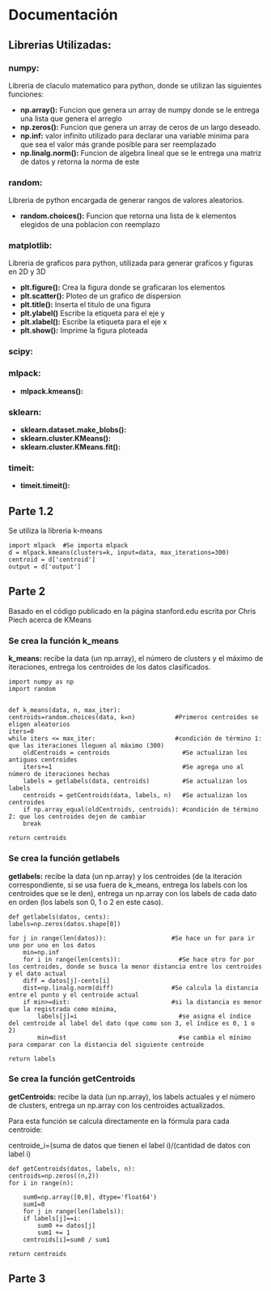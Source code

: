 # Documentación
## Librerias Utilizadas:
### **numpy:**
Libreria de claculo matematico para python, donde se utilizan las siguientes funciones:

- **np.array():** Funcion que genera un array de numpy donde se le entrega una lista que genera el arreglo
- **np.zeros():** Funcion que genera un array de ceros de un largo deseado.
- **np.inf:** valor infinito utilizado para declarar una variable minima para que sea el valor más grande posible para ser reemplazado
- **np.linalg.norm():** Funcion de algebra lineal que se le entrega una matriz de datos y retorna la norma de este


### **random:**
Libreria de python encargada de generar rangos de valores aleatorios.
- **random.choices():** Funcion que retorna una lista de k elementos elegidos de una poblacion con reemplazo
### **matplotlib:** 
Libreria de graficos para python, utilizada para generar graficos y figuras en 2D y 3D
- **plt.figure():** Crea la figura donde se graficaran los elementos
- **plt.scatter():** Ploteo de un grafico de dispersion
- **plt.title():** Inserta el titulo de una figura
- **plt.ylabel()** Escribe la etiqueta para el eje y
- **plt.xlabel():** Escribe la etiqueta para el eje x
- **plt.show():** Imprime la figura ploteada
### **scipy:**
### **mlpack:**
- **mlpack.kmeans():** 
### **sklearn:**
- **sklearn.dataset.make_blobs():**
- **sklearn.cluster.KMeans():**
- **sklearn.cluster.KMeans.fit():**
### **timeit:**
- **timeit.timeit():**

## **Parte 1.2**
Se utiliza la libreria k-means

    import mlpack  #Se importa mlpack
    d = mlpack.kmeans(clusters=k, input=data, max_iterations=300)
    centroid = d['centroid']
    output = d['output'] 

## **Parte 2**

Basado en el código publicado en la página stanford.edu escrita por Chris Piech acerca de KMeans

### **Se crea la función k_means**

**k_means:** recibe la data (un np.array), el número de clusters y el máximo de iteraciones, entrega los centroides de los datos clasificados.

    import numpy as np
    import random


    def k_means(data, n, max_iter): 
    centroids=random.choices(data, k=n)           #Primeros centroides se eligen aleatorios
    iters=0 
    while iters <= max_iter:                      #condición de término 1: que las iteraciones lleguen al máximo (300)
        oldCentroids = centroids                    #Se actualizan los antiguos centroides
        iters+=1                                    #Se agrega uno al número de iteraciones hechas
        labels = getlabels(data, centroids)         #Se actualizan los labels
        centroids = getCentroids(data, labels, n)   #Se actualizan los centroides
        if np.array_equal(oldCentroids, centroids): #condición de término 2: que los centroides dejen de cambiar
        break
    
    return centroids

### **Se crea la función getlabels**

**getlabels:** recibe la data (un np.array) y los centroides (de la iteración correspondiente, si se usa fuera de k_means, entrega los labels con los centroides que se le den), entrega un np.array con los labels de cada dato en orden (los labels son 0, 1 o 2 en este caso).

    def getlabels(datos, cents): 
    labels=np.zeros(datos.shape[0])

    for j in range(len(datos)):                  #Se hace un for para ir uno por uno en los datos
        min=np.inf                  
        for i in range(len(cents)):                #Se hace otro for por los centroides, donde se busca la menor distancia entre los centroides y el dato actual 
        diff = datos[j]-cents[i]
        dist=np.linalg.norm(diff)                #Se calcula la distancia entre el punto y el centroide actual
        if min>=dist:                            #si la distancia es menor que la registrada como mínima, 
            labels[j]=i                            #se asigna el índice del centroide al label del dato (que como son 3, el índice es 0, 1 o 2)
            min=dist                               #se cambia el mínimo para comparar con la distancia del siguiente centroide
    
    return labels

### **Se crea la función getCentroids**

**getCentroids:** recibe la data (un np.array), los labels actuales y el número de clusters, entrega un np.array con los centroides actualizados.

Para esta función se calcula directamente en la fórmula para cada centroide:

centroide_i=(suma de datos que tienen el label i)/(cantidad de datos con label i)

    def getCentroids(datos, labels, n):
    centroids=np.zeros((n,2))
    for i in range(n):
        
        sum0=np.array([0,0], dtype='float64')
        sum1=0
        for j in range(len(labels)):
        if labels[j]==i:
            sum0 += datos[j]
            sum1 += 1
        centroids[i]=sum0 / sum1

    return centroids

## **Parte 3**